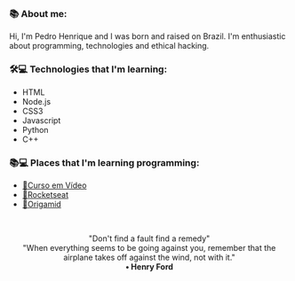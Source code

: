 

### 📚 About me:
Hi, I'm Pedro Henrique and I was born and raised on Brazil. I'm enthusiastic about programming, technologies and ethical hacking.

### 🛠💻 Technologies that I'm learning:

- HTML
- Node.js
- CSS3
- Javascript
- Python
- C++

### 📚💻 Places that I'm learning programming:

- [🖖Curso em Vídeo](https://www.cursoemvideo.com/)
- [🚀Rocketseat](https://app.rocketseat.com.br/)
- [🐺Origamid](https://www.origamid.com/)

<br>

<p align="center">
"Don't find a fault find a remedy"
<br>
"When everything seems to be going against you, remember that the airplane takes off against the wind, not with it."
<br>
        <strong> • Henry Ford </strong>
    </p>
